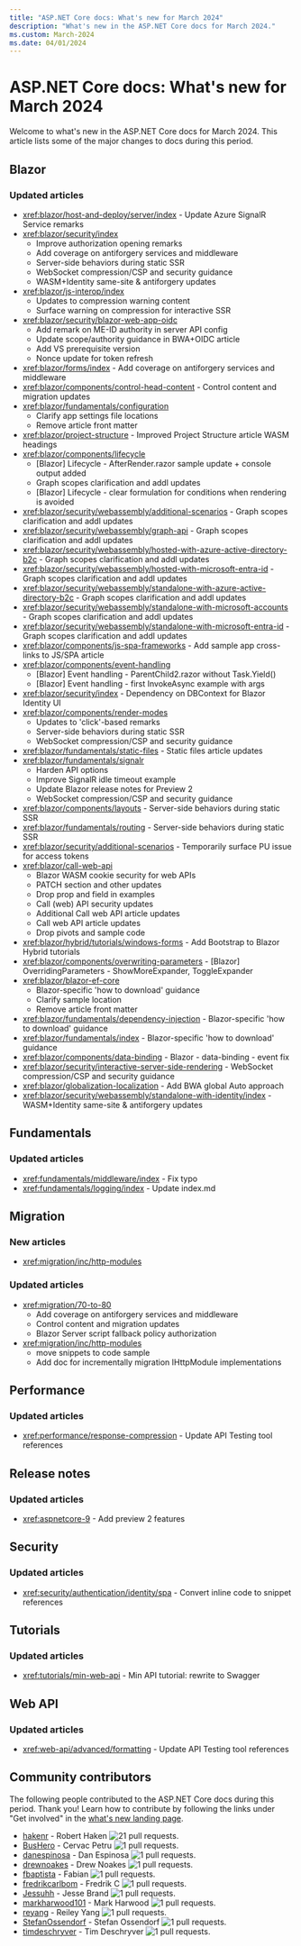```yaml
---
title: "ASP.NET Core docs: What's new for March 2024"
description: "What's new in the ASP.NET Core docs for March 2024."
ms.custom: March-2024
ms.date: 04/01/2024
---
```


# ASP.NET Core docs: What's new for March 2024

Welcome to what's new in the ASP.NET Core docs for March 2024. This article lists some of the major changes to docs during this period.

## Blazor

### Updated articles

* <xref:blazor/host-and-deploy/server/index> - Update Azure SignalR Service remarks
* <xref:blazor/security/index>
  - Improve authorization opening remarks
  - Add coverage on antiforgery services and middleware
  - Server-side behaviors during static SSR
  - WebSocket compression/CSP and security guidance
  - WASM+Identity same-site & antiforgery updates
* <xref:blazor/js-interop/index>
  - Updates to compression warning content
  - Surface warning on compression for interactive SSR
* <xref:blazor/security/blazor-web-app-oidc>
  - Add remark on ME-ID authority in server API config
  - Update scope/authority guidance in BWA+OIDC article
  - Add VS prerequisite version
  - Nonce update for token refresh
* <xref:blazor/forms/index> - Add coverage on antiforgery services and middleware
* <xref:blazor/components/control-head-content> - Control <head> content and migration updates
* <xref:blazor/fundamentals/configuration>
  - Clarify app settings file locations
  - Remove article front matter
* <xref:blazor/project-structure> - Improved Project Structure article WASM headings
* <xref:blazor/components/lifecycle>
  - [Blazor] Lifecycle - AfterRender.razor sample update + console output added
  - Graph scopes clarification and addl updates
  - [Blazor] Lifecycle - clear formulation for conditions when rendering is avoided
* <xref:blazor/security/webassembly/additional-scenarios> - Graph scopes clarification and addl updates
* <xref:blazor/security/webassembly/graph-api> - Graph scopes clarification and addl updates
* <xref:blazor/security/webassembly/hosted-with-azure-active-directory-b2c> - Graph scopes clarification and addl updates
* <xref:blazor/security/webassembly/hosted-with-microsoft-entra-id> - Graph scopes clarification and addl updates
* <xref:blazor/security/webassembly/standalone-with-azure-active-directory-b2c> - Graph scopes clarification and addl updates
* <xref:blazor/security/webassembly/standalone-with-microsoft-accounts> - Graph scopes clarification and addl updates
* <xref:blazor/security/webassembly/standalone-with-microsoft-entra-id> - Graph scopes clarification and addl updates
* <xref:blazor/components/js-spa-frameworks> - Add sample app cross-links to JS/SPA article
* <xref:blazor/components/event-handling>
  - [Blazor] Event handling - ParentChild2.razor without Task.Yield()
  - [Blazor] Event handling - first InvokeAsync example with args
* <xref:blazor/security/index> - Dependency on DBContext for Blazor Identity UI
* <xref:blazor/components/render-modes>
  - Updates to 'click'-based remarks
  - Server-side behaviors during static SSR
  - WebSocket compression/CSP and security guidance
* <xref:blazor/fundamentals/static-files> - Static files article updates
* <xref:blazor/fundamentals/signalr>
  - Harden API options
  - Improve SignalR idle timeout example
  - Update Blazor release notes for Preview 2
  - WebSocket compression/CSP and security guidance
* <xref:blazor/components/layouts> - Server-side behaviors during static SSR
* <xref:blazor/fundamentals/routing> - Server-side behaviors during static SSR
* <xref:blazor/security/additional-scenarios> - Temporarily surface PU issue for access tokens
* <xref:blazor/call-web-api>
  - Blazor WASM cookie security for web APIs
  - PATCH section and other updates
  - Drop prop and field in examples
  - Call (web) API security updates
  - Additional Call web API article updates
  - Call web API article updates
  - Drop pivots and sample code
* <xref:blazor/hybrid/tutorials/windows-forms> - Add Bootstrap to Blazor Hybrid tutorials
* <xref:blazor/components/overwriting-parameters> - [Blazor] OverridingParameters - ShowMoreExpander, ToggleExpander
* <xref:blazor/blazor-ef-core>
  - Blazor-specific 'how to download' guidance
  - Clarify sample location
  - Remove article front matter
* <xref:blazor/fundamentals/dependency-injection> - Blazor-specific 'how to download' guidance
* <xref:blazor/fundamentals/index> - Blazor-specific 'how to download' guidance
* <xref:blazor/components/data-binding> - Blazor - data-binding - event fix
* <xref:blazor/security/interactive-server-side-rendering> - WebSocket compression/CSP and security guidance
* <xref:blazor/globalization-localization> - Add BWA global Auto approach
* <xref:blazor/security/webassembly/standalone-with-identity/index> - WASM+Identity same-site & antiforgery updates

## Fundamentals

### Updated articles

* <xref:fundamentals/middleware/index> - Fix typo
* <xref:fundamentals/logging/index> - Update index.md

## Migration

### New articles

* <xref:migration/inc/http-modules>

### Updated articles

* <xref:migration/70-to-80>
  - Add coverage on antiforgery services and middleware
  - Control <head> content and migration updates
  - Blazor Server script fallback policy authorization
* <xref:migration/inc/http-modules>
  - move snippets to code sample
  - Add doc for incrementally migration IHttpModule implementations

## Performance

### Updated articles

* <xref:performance/response-compression> - Update API Testing tool references

## Release notes

### Updated articles

* <xref:aspnetcore-9> - Add preview 2 features

## Security

### Updated articles

* <xref:security/authentication/identity/spa> - Convert inline code to snippet references

## Tutorials

### Updated articles

* <xref:tutorials/min-web-api> - Min API tutorial: rewrite to Swagger

## Web API

### Updated articles

* <xref:web-api/advanced/formatting> - Update API Testing tool references

## Community contributors

The following people contributed to the ASP.NET Core docs during this period. Thank you! Learn how to contribute by following the links under "Get involved" in the [what's new landing page](index.yml).

* [hakenr](https://github.com/hakenr) - Robert Haken ![21 pull requests.](https://img.shields.io/badge/Merged%20Pull%20Requests-21-green)
* [BusHero](https://github.com/BusHero) - Cervac Petru ![1 pull requests.](https://img.shields.io/badge/Merged%20Pull%20Requests-1-green)
* [danespinosa](https://github.com/danespinosa) - Dan Espinosa ![1 pull requests.](https://img.shields.io/badge/Merged%20Pull%20Requests-1-green)
* [drewnoakes](https://github.com/drewnoakes) - Drew Noakes ![1 pull requests.](https://img.shields.io/badge/Merged%20Pull%20Requests-1-green)
* [fbaptista](https://github.com/fbaptista) - Fabian ![1 pull requests.](https://img.shields.io/badge/Merged%20Pull%20Requests-1-green)
* [fredrikcarlbom](https://github.com/fredrikcarlbom) - Fredrik C ![1 pull requests.](https://img.shields.io/badge/Merged%20Pull%20Requests-1-green)
* [Jessuhh](https://github.com/Jessuhh) - Jesse Brand ![1 pull requests.](https://img.shields.io/badge/Merged%20Pull%20Requests-1-green)
* [markharwood101](https://github.com/markharwood101) - Mark Harwood ![1 pull requests.](https://img.shields.io/badge/Merged%20Pull%20Requests-1-green)
* [reyang](https://github.com/reyang) - Reiley Yang ![1 pull requests.](https://img.shields.io/badge/Merged%20Pull%20Requests-1-green)
* [StefanOssendorf](https://github.com/StefanOssendorf) - Stefan Ossendorf ![1 pull requests.](https://img.shields.io/badge/Merged%20Pull%20Requests-1-green)
* [timdeschryver](https://github.com/timdeschryver) - Tim Deschryver ![1 pull requests.](https://img.shields.io/badge/Merged%20Pull%20Requests-1-green)
